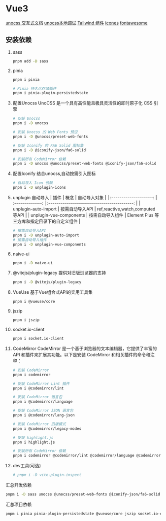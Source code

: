 # Vue3

[unocss 交互式文档](https://unocss.dev/interactive)
[unocss本地调试](http://localhost:3000/__unocss)
[Tailwind 组件](https://tailwindcomponents.com)
[icones](https://icones.js.org)
[fontawesome](https://fontawesome.com)

## 安装依赖

1. sass

   ```bash
   pnpm add -D sass
   ```

2. pinia

   ```bash
   pnpm i pinia

   # Pinia 持久化存储插件
   pnpm i pinia-plugin-persistedstate
   ```

3. 配置Unocss
   UnoCSS 是一个具有高性能且极具灵活性的即时原子化 CSS 引擎

   ```bash
   # 安装 Unocss
   pnpm i -D unocss

   # 安装 Unocss 的 Web Fonts 预设
   pnpm i -D @unocss/preset-web-fonts

   # 安装 Iconify 的 FA6 Solid 图标集
   pnpm i -D @iconify-json/fa6-solid

   # 安装所有 CodeMirror 依赖
   pnpm i -D unocss @unocss/preset-web-fonts @iconify-json/fa6-solid
   ```

4. 配置Iconify
   结合unocss,自动按需引入图标

   ```bash
   # 自动导入 Icon 依赖
   pnpm i -D unplugin-icons
   ```

5. unplugin 自动导入
   | 插件 | 概念 | 自动导入对象 |
   | :---------------------: | :--------------: | :-------------------------------------------: |
   | unplugin-auto-import | 按需自动导入API | ref,reactive,watch,computed 等API |
   | unplugin-vue-components | 按需自动导入组件 | Element Plus 等三方库和指定目录下的自定义组件 |

   ```bash
   # 按需自动导入API
   pnpm i -D unplugin-auto-import
   # 按需自动导入组件
   pnpm i -D unplugin-vue-components
   ```

6. naive-ui

   ```bash
   pnpm i -D naive-ui
   ```

7. @vitejs/plugin-legacy
   提供对旧版浏览器的支持

   ```bash
   pnpm i -D @vitejs/plugin-legacy
   ```

8. VueUse
   基于Vue组合式API的实用工具集

   ```bash
   pnpm i @vueuse/core
   ```

9. jszip

   ```bash
   pnpm i jszip
   ```

10. socket.io-client

    ```bash
    pnpm i socket.io-client
    ```

11. CodeMirror
    CodeMirror 是一个基于浏览器的文本编辑器，它提供了丰富的 API 和插件来扩展其功能。以下是安装 CodeMirror 和相关插件的命令和注释：

    ```bash
    # 安装 CodeMirror
    pnpm i codemirror

    # 安装 CodeMirror Lint 插件
    pnpm i @codemirror/lint

    # 安装 CodeMirror 语言包
    pnpm i @codemirror/language

    # 安装 CodeMirror JSON 语言包
    pnpm i @codemirror/lang-json

    # 安装 CodeMirror 旧版模式
    pnpm i @codemirror/legacy-modes

    # 安装 highlight.js
    pnpm i highlight.js

    # 安装所有 CodeMirror 依赖
    pnpm i codemirror @codemirror/lint @codemirror/language @codemirror/lang-json @codemirror/legacy-modes highlight.js
    ```

12. dev工具(可选)

    ```bash
    # pnpm i -D vite-plugin-inspect
    ```

汇总开发依赖

```bash
pnpm i -D sass unocss @unocss/preset-web-fonts @iconify-json/fa6-solid unplugin-icons unplugin-auto-import unplugin-vue-components naive-ui @vitejs/plugin-legacy
```

汇总项目依赖

```bash
pnpm i pinia pinia-plugin-persistedstate @vueuse/core jszip socket.io-client codemirror @codemirror/lint @codemirror/language @codemirror/lang-json @codemirror/legacy-modes highlight.js
```
